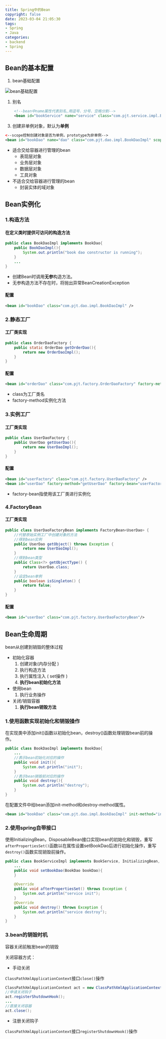 ```yaml
---
title: Spring中的Bean
copyright: false
date: 2023-03-04 21:05:30
tags:
- Spring
- Java
categories:
- backend
- Spring
---
```

## Bean的基本配置

1. bean基础配置

![bean基础配置](http://pic.panjiangtao.cn/img/image-20230227175408721.png)
<!-- more -->
1. 别名

```xml
	<!--bean中name属性代表别名,用逗号、分号、空格分割-->
    <bean id="bookService" name="service" class="com.pjt.service.impl.BookServiceImpl">
```

3. 创建非单例对象，默认为**单例**

```xml
<--scope控制创建对象是否为单例，prototype为非单例-->
<bean id="bookDao" name="dao" class="com.pjt.dao.impl.BookDaoImpl" scope="prototype"/>
```

- 适合交给容器进行管理的bean
  - 表现层对象
  - 业务层对象
  - 数据层对象
  - 工具对象
- 不适合交给容器进行管理的bean
  - 封装实体的域对象

## Bean实例化

### 1.构造方法

#### 在定义类时提供可访问的构造方法

```java
public class BookDaoImpl implements BookDao{
    public BookDaoImpl(){
        System.out.println("book dao constructor is running");
    }
	...
}
```

- 创建Bean时调用**无参**构造方法。
- 无参构造方法不存在时，将抛出异常BeanCreationException

#### 配置

```xml
<bean id="bookDao" class="com.pjt.dao.impl.BookDaoImpl" />
```

### 2.静态工厂

#### 工厂类实现

```java
public class OrderDaoFactory {
    public static OrderDao getOrderDao(){
        return new OrderDaoImpl();
    }
}
```

#### 配置

```xml
<bean id="orderDao" class="com.pjt.factory.OrderDaoFactory" factory-method="getOrderDao"/> 
```

- class为工厂类名
- factory-method实例化方法

### 3.实例工厂

#### 工厂类实现

```java
public class UserDaoFactory {
    public UserDao getUserDao(){
        return new UserDaoImpl();
    }
}
```

#### 配置

```xml
<bean id="userFactory" class="com.pjt.factory.UserDaoFactory" />
<bean id="userDao" factory-method="getUserDao" factory-bean="userFactory"/>
```

- factory-bean指使用该工厂类进行实例化

### 4.FactoryBean

#### 工厂类实现

```java
public class UserDaoFactoryBean implements FactoryBean<UserDao> {
    //代替原始实例工厂中创建对象的方法
    //得到bean实例
    public UserDao getObject() throws Exception {
        return new UserDaoImpl();
    }
    //得到bean类型
    public Class<?> getObjectType() {
        return UserDao.class;
    }
    //设定bean单例
    public boolean isSingleton() {
        return false;
    }
}
```

#### 配置

```xml
<bean id="userDao" class="com.pjt.factory.UserDaoFactoryBean"/>
```

## Bean生命周期

bean从创建到销毁的整体过程

- 初始化容器
  1. 创建对象(内存分配 )
  2. 执行构造方法
  3. 执行属性注入 ( set操作 )
  4. **执行bean初始化方法**
- 使用bean
  1. 执行业务操作
- 关闭/销毁容器
  1. **执行bean销毁方法**

### 1.使用函数实现初始化和销毁操作

在实现类中添加init()函数以初始化bean，destroy()函数处理销毁bean前的操作。

```java
public class BookDaoImpl implements BookDao{
    ...
    //表示bean初始化对应的操作
    public void init(){
        System.out.println("init");
    }
    //表示bean销毁前对应的操作
    public void destroy(){
        System.out.println("destroy");
    }
}
```

在配置文件中给bean添加init-method和destroy-method属性。

```xml
<bean id="bookDao" class="com.pjt.dao.impl.BookDaoImpl" init-method="init" destroy-method="destroy"/>
```

### 2.使用spring自带接口

使用InitializingBean，DisposableBean接口实现bean的初始化和销毁，重写`afterPropertiesSet()`函数以在属性设置setBookDao后进行初始化操作，重写`destroy()`函数实现销毁前操作。

```java
public class BookServiceImpl implements BookService, InitializingBean, DisposableBean {
	...
    public void setBookDao(BookDao bookDao){
    }
    
    @Override
    public void afterPropertiesSet() throws Exception {
        System.out.println("service init");
    }
    @Override
    public void destroy() throws Exception {
        System.out.println("service destroy");
    }
}
```

### 3.bean的销毁时机

容器关闭前触发bean的销毁

关闭容器方式：

- 手动关闭

`ClassPathXmlApplicationContext`接口`close()`操作

```java
ClassPathXmlApplicationContext act = new ClassPathXmlApplicationContext("applicationContext.xml");
//申请关闭钩子
act.registerShutdownHook();
...
//直接关闭容器
act.close();
```

- 注册关闭钩子

`ClassPathXmlApplicationContext`接口`registerShutdownHook()`操作

